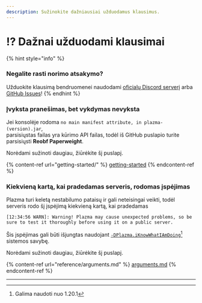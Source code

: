 ```yaml
---
description: Sužinokite dažniausiai užduodamus klausimus.
---
```


# ⁉️ Dažnai užduodami klausimai

{% hint style="info" %}

### Negalite rasti norimo atsakymo?

Užduokite klausimą bendruomenei naudodami [oficialų Discord serverį](https://discord.gg/MmfC52K8A8) arba [GitHub Issues](https://github.com/PlazmaMC/PlazmaBukkit/issues)!
{% endhint %}

### Įvyksta pranešimas, bet vykdymas nevyksta

Jei konsolėje rodoma `no main manifest attribute, in plazma-(version).jar`,\
parsisiųstas failas yra kūrimo API failas, todėl iš GitHub puslapio turite parsisiųsti **Reobf Paperweight**.

Norėdami sužinoti daugiau, žiūrėkite šį puslapį.

{% content-ref url="getting-started/" %}
[getting-started](getting-started#id-2)
{% endcontent-ref %}

### Kiekvieną kartą, kai pradedamas serveris, rodomas įspėjimas

Plazma turi keletą nestabilumo pataisų ir gali neteisingai veikti, todėl serveris rodo šį įspėjimą kiekvieną kartą, kai pradedamas

```log
[12:34:56 WARN]: Warning! Plazma may cause unexpected problems, so be sure to test it thoroughly before using it on a public server.
```

Šis įspėjimas gali būti išjungtas naudojant [`-DPlazma.iKnowWhatIAmDoing`](#user-content-fn-1)[^1] sistemos savybę.

Norėdami sužinoti daugiau, žiūrėkite šį puslapį.

{% content-ref url="reference/arguments.md" %}
[arguments.md](reference/arguments.md#plazma.iknowwhatiamdoing)
{% endcontent-ref %}

***

[^1]: Galima naudoti nuo 1.20.1

